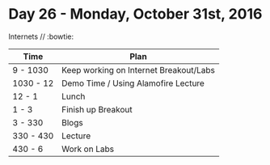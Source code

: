 # Day 26 - Monday, October 31st, 2016

Internets  // :bowtie:


Time        |   Plan   |
----------------|-------
9 - 1030 | Keep working on Internet Breakout/Labs 
1030 - 12      | Demo Time / Using Alamofire Lecture
12 - 1    | Lunch
1 - 3 | Finish up Breakout
3 - 330     | Blogs
330 - 430 | Lecture
430 - 6 | Work on Labs
